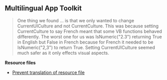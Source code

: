 ## Multilingual App Toolkit

> One thing we found ... is that we only wanted to change CurrentUICulture and not CurrentCulture. This was because setting CurrentCulture to say French meant that some VB functions behaved differently. The worst one for us was IsNumeric("2.3") returning True in English but False in French because for French it needed to be IsNumeric("2,3") to return True. Setting CurrentUICulture seemed much safer as it only effects visual aspects.

**Resource files**

- [Prevent translation of resource file](https://stackoverflow.com/questions/35577608/prevent-language-translation-of-resource-file-in-visual-studio-2015)
